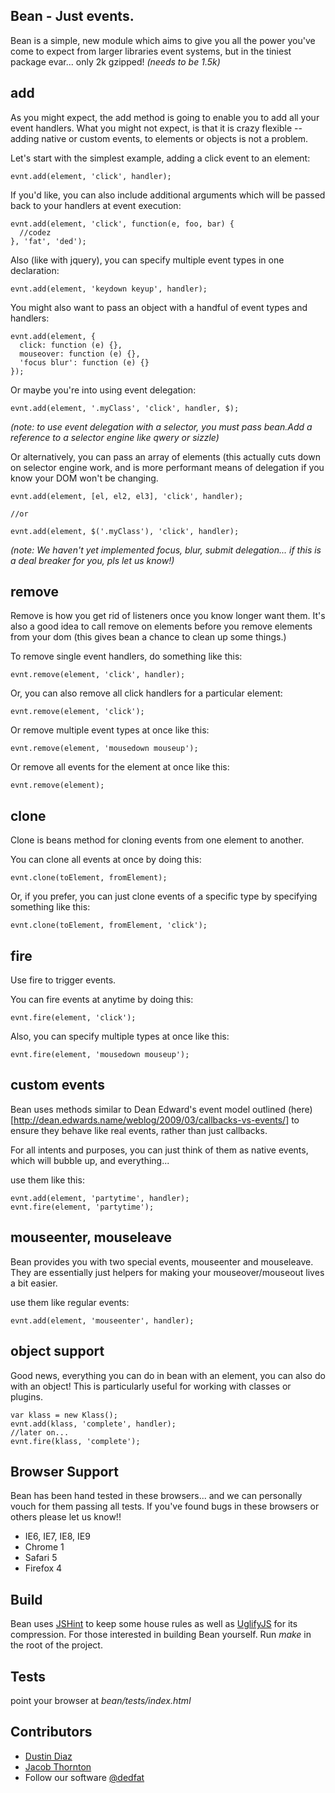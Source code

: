 Bean - Just events.
-------------------
Bean is a simple, new module which aims to give you all the power you've come to expect from larger libraries event systems, but in the tiniest package evar... only 2k gzipped! *(needs to be 1.5k)*

add
---
As you might expect, the add method is going to enable you to add all your event handlers. What you might not expect, is that it is crazy flexible -- adding native or custom events, to elements or objects is not a problem.

Let's start with the simplest example, adding a click event to an element:

    evnt.add(element, 'click', handler);

If you'd like, you can also include additional arguments which will be passed back to your handlers at event execution:

    evnt.add(element, 'click', function(e, foo, bar) {
      //codez
    }, 'fat', 'ded');

Also (like with jquery), you can specify multiple event types in one declaration:

    evnt.add(element, 'keydown keyup', handler);

You might also want to pass an object with a handful of event types and handlers:

    evnt.add(element, {
      click: function (e) {},
      mouseover: function (e) {},
      'focus blur': function (e) {}
    });

Or maybe you're into using event delegation:

    evnt.add(element, '.myClass', 'click', handler, $);

*(note: to use event delegation with a selector, you must pass bean.Add a reference to a selector engine like qwery or sizzle)*

Or alternatively, you can pass an array of elements (this actually cuts down on selector engine work, and is more performant means of delegation if you know your DOM won't be changing.

    evnt.add(element, [el, el2, el3], 'click', handler);

    //or

    evnt.add(element, $('.myClass'), 'click', handler);

*(note: We haven't yet implemented focus, blur, submit delegation... if this is a deal breaker for you, pls let us know!)*

remove
------
Remove is how you get rid of listeners once you know longer want them. It's also a good idea to call remove on elements before you remove elements from your dom (this gives bean a chance to clean up some things.)

To remove single event handlers, do something like this:

    evnt.remove(element, 'click', handler);

Or, you can also remove all click handlers for a particular element:

    evnt.remove(element, 'click');

Or remove multiple event types at once like this:

    evnt.remove(element, 'mousedown mouseup');

Or remove all events for the element at once like this:

    evnt.remove(element);

clone
-----
Clone is beans method for cloning events from one element to another.

You can clone all events at once by doing this:

    evnt.clone(toElement, fromElement);

Or, if you prefer, you can just clone events of a specific type by specifying something like this:

    evnt.clone(toElement, fromElement, 'click');

fire
----
Use fire to trigger events.

You can fire events at anytime by doing this:

    evnt.fire(element, 'click');

Also, you can specify multiple types at once like this:

    evnt.fire(element, 'mousedown mouseup');

custom events
-------------
Bean uses methods similar to Dean Edward's event model outlined (here)[http://dean.edwards.name/weblog/2009/03/callbacks-vs-events/] to ensure they behave like real events, rather than just callbacks.

For all intents and purposes, you can just think of them as native events, which will bubble up, and everything...

use them like this:

    evnt.add(element, 'partytime', handler);
    evnt.fire(element, 'partytime');

mouseenter, mouseleave
----------------------
Bean provides you with two special events, mouseenter and mouseleave. They are essentially just helpers for making your mouseover/mouseout lives a bit easier.

use them like regular events:

    evnt.add(element, 'mouseenter', handler);


object support
--------------
Good news, everything you can do in bean with an element, you can also do with an object! This is particularly useful for working with classes or plugins.

    var klass = new Klass();
    evnt.add(klass, 'complete', handler);
    //later on...
    evnt.fire(klass, 'complete');

Browser Support
---------------
Bean has been hand tested in these browsers... and we can personally vouch for them passing all tests. If you've found bugs in these browsers or others please let us know!!

  - IE6, IE7, IE8, IE9
  - Chrome 1
  - Safari 5
  - Firefox 4

Build
-----
Bean uses [JSHint](http://www.jshint.com/) to keep some house rules as well as [UglifyJS](https://github.com/mishoo/UglifyJS) for its compression. For those interested in building Bean yourself. Run *make* in the root of the project.

Tests
-----
point your browser at _bean/tests/index.html_

Contributors
-------
  * [Dustin Diaz](https://github.com/ded/qwery/commits/master?author=ded)
  * [Jacob Thornton](https://github.com/ded/qwery/commits/master?author=fat)
  * Follow our software [@dedfat](http://twitter.com/dedfat)